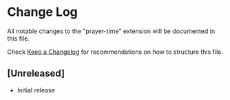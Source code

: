 # Change Log

All notable changes to the "prayer-time" extension will be documented in this file.

Check [Keep a Changelog](http://keepachangelog.com/) for recommendations on how to structure this file.

## [Unreleased]

- Initial release
